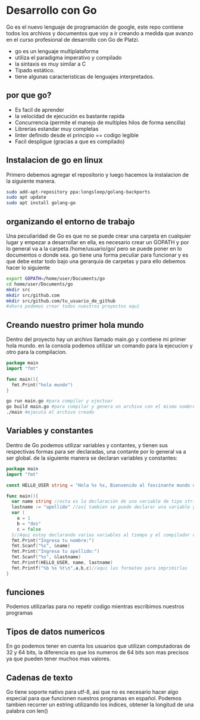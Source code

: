 # Desarrollo con Go
Go es el nuevo lenguaje de programación de google, este repo contiene todos los archivos y documentos que voy a ir creando a medida que avanzo en el curso profesional de desarrollo con Go de Platzi.
* go es un lenguaje multiplataforma
* utiliza el paradigma imperativo y compilado
* la sintaxis es muy similar a C
* Tipado estático.
* tiene algunas caracteristicas de lenguajes interpretados.

## por que go?
* Es facil de aprender
* la velocidad de ejecución es bastante rapida
* Concurrencia (permite el manejo de multiples hilos de forma sencilla)
* Librerias estandar muy completas
* linter definido desde el principio == codigo legible
* Facil despligue (gracias a que es compilado)

## Instalacion de go en linux
Primero debemos agregar el repositorio y luego hacemos la instalacion de la siguiente manera.
~~~sh
sudo add-apt-repository ppa:longsleep/golang-backports
sudo apt update
sudo apt install golang-go
~~~

## organizando el entorno de trabajo
Una peculiaridad de Go es que no se puede crear una carpeta en cualquier lugar y empezar a desarrollar en ella, es necesario crear un GOPATH y por lo general va a la carpeta /home/usuario/go/ pero se puede poner en lo documentos o donde sea. go tiene una forma peculiar para funcionar y es que debe estar todo bajo una gerarquia de carpetas y para ello debemos hacer lo siguiente
~~~sh
export GOPATH=/home/user/Documents/go
cd home/user/Documents/go
mkdir src
mkdir src/github.com
mkdir src/github.com/tu_usuario_de_github
#ahora podemos crear todos nuestros proyectos aquí
~~~

## Creando nuestro primer hola mundo
Dentro del proyecto hay un archivo llamado main.go y contiene mi primer hola mundo.
en la consola podemos utilizar un comando para la ejecucion y otro para la compilacion.
~~~go
package main
import "fmt"

func main(){
  fmt.Print("hola mundo")
}
~~~
~~~sh
go run main.go #para compilar y ejectuar
go build main.go #para compilar y genera un archivo con el mismo nombre pero sin extensión
./main #ejecuta el archivo creado
~~~

## Variables y constantes
Dentro de Go podemos utilizar variables y contantes, y tienen sus respectivas formas para ser declaradas, una contante por lo general va a ser global. de la siguiente manera se declaran variables y constantes:
~~~go
package main
import "fmt"

const HELLO_USER string = "Hola %s %s, Bienvenido al fascinante mundo de Go\n"//así se declara una constante

func main(){
  var name string //esta es la declaración de una variable de tipo string
  lastname := "apellido" //así tambien se puede declarar una variable y el compilador detecta de que tipo es
  var (
    a = 1
    b = "dos"
    c = false
  )//Aqui estoy declarando varias variables al tiempo y el compilador detecta automaticamente de que tipo son
  fmt.Print("Ingresa tu nombre:")
  fmt.Scanf("%s", &name)
  fmt.Print("Ingresa tu apellido:")
  fmt.Scanf("%s", &lastname)
  fmt.Printf(HELLO_USER, name, lastname)
  fmt.Printf("%b %s %t\n",a,b,c)//aqui las formateo para imprimirlas
}
~~~

## funciones
Podemos utilizarlas para no repetir codigo mientras escribimos nuestros programas

## Tipos de datos numericos
En go podemos tener en cuenta los usuarios que utilizan computadoras de 32 y 64 bits, la diferencia es que los numeros de 64 bits son mas precisos ya que pueden tener muchos mas valores.

## Cadenas de texto
Go tiene soporte nativo para utf-8, asi que no es necesario hacer algo especial para que funcionen nuestros programas en español. Podemos tambien recorrer un estring utilizando los indices, obtener la longitud de una palabra con len()
